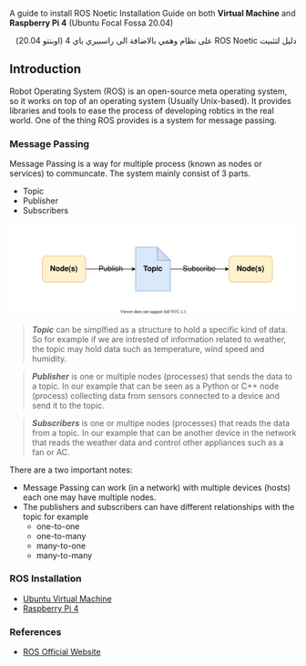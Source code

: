 A guide to install ROS Noetic Installation Guide on both **Virtual Machine** and **Raspberry Pi 4** (Ubuntu Focal Fossa 20.04)

<div dir="rtl">دليل لتثبيت ROS Noetic على نظام وهمي بالاضافة الى راسبيري باي 4 (اوبنتو 20.04)</div>

## Introduction 

Robot Operating System (ROS) is an open-source meta operating system, so it works on top of an operating system (Usually Unix-based). It provides libraries and tools to ease the process of developing robtics in the real world. One of the thing ROS provides is a system for message passing.

### Message Passing
Message Passing is a way for multiple process (known as nodes or services) to communcate. The system mainly consist of 3 parts.

- Topic
 - Publisher
 - Subscribers


![Message Passing](MP.svg?style=centerme)


> ***Topic*** can be simplfied as a structure to hold a specific kind of data. So for example if we are intrested of information related to weather, the topic may hold data such as temperature, wind speed and humidity. 

> ***Publisher*** is one or multiple nodes (processes) that sends the data to a topic. In our example that can be seen as a Python or C++ node (process) collecting data from sensors connected to a device and send it to the topic.

> ***Subscribers*** is one or multipe nodes (processes) that reads the data from a topic. In our example that can be another device in the network that reads the weather data and control other appliances such as a fan or AC.

There are a two important notes:
- Message Passing can work (in a network) with multiple devices (hosts) each one may have multiple nodes.
- The publishers and subscribers can have different relationships with the topic for example
	- one-to-one
	- one-to-many
	- many-to-one
	- many-to-many
### ROS Installation
- [Ubuntu Virtual Machine]()
- [Raspberry Pi 4]()

### References
- [ROS Official Website]()
